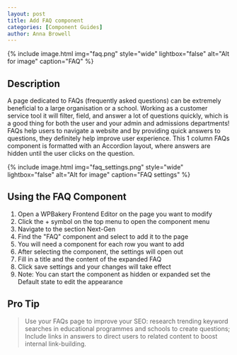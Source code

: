 ```yaml
---
layout: post
title: Add FAQ component
categories: [Component Guides]
author: Anna Browell
---
```

{% include image.html img="faq.png" style="wide" lightbox="false" alt="Alt for image" caption="FAQ" %}


## Description

A page dedicated to FAQs (frequently asked questions) can be extremely beneficial to a large organisation or a school. Working as a customer service tool it will filter, field, and answer a lot of questions quickly, which is a good thing for both the user and your admin and admissions departments! FAQs help users to navigate a website and by providing quick answers to questions, they definitely help improve user experience. This 1 column FAQs component is formatted with an Accordion layout, where answers are hidden until the user clicks on the question.

{% include image.html img="faq_settings.png" style="wide" lightbox="false" alt="Alt for image" caption="FAQ settings" %}


## Using the FAQ Component


1. Open a WPBakery Frontend Editor on the page you want to modify
2. Click the + symbol on the top menu to open the component menu
3. Navigate to the section Next-Gen
4. Find the "FAQ" component and select to add it to the page
5. You will need a component for each row you want to add
6. After selecting the component, the settings will open out
7. Fill in a title and the content of the expanded FAQ
8. Click save settings and your changes will take effect
9. Note: You can start the component as hidden or expanded set the Default state to edit the appearance


## Pro Tip
> Use your FAQs page to improve your SEO: research trending keyword searches in educational programmes and schools to create questions; Include links in answers to direct users to related content to boost internal link-building.

